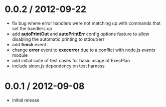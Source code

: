 0.0.2 / 2012-09-22 
==================

  * fix bug where error handlers were not matching up with commands that set the handlers up
  * add **autoPrintOut** and **autoPrintErr** config options feature to allow disabling the automatic
    printing to stdout/err
  * add **finish** event
  * change **error** event to **execerror** due to a conflict with node.js *events* module
  * add initial suite of test cases for basic usage of ExecPlan
  * include sinon.js dependency on test harness

0.0.1 / 2012-09-08
==================

  * initial release
